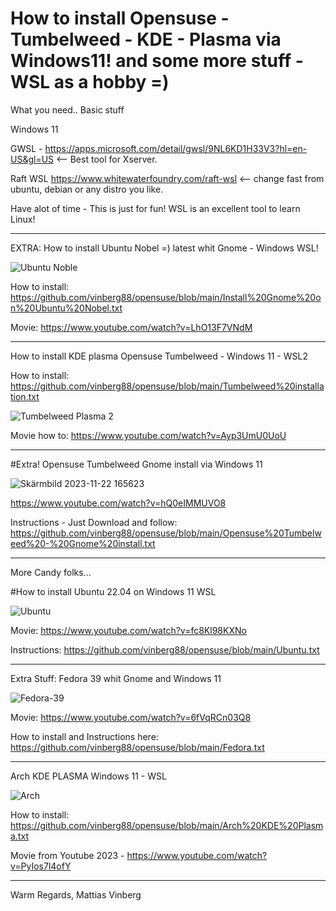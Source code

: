 # How to install Opensuse - Tumbelweed - KDE - Plasma via Windows11! and some more stuff - WSL as a hobby =) 

What you need.. Basic stuff

Windows 11

GWSL - https://apps.microsoft.com/detail/gwsl/9NL6KD1H33V3?hl=en-US&gl=US <-- Best tool for Xserver.

Raft WSL https://www.whitewaterfoundry.com/raft-wsl <-- change fast from ubuntu, debian or any distro you like.

Have alot of time - This is just for fun! WSL is an excellent tool to learn Linux!

----------------------------------------------

EXTRA: How to install Ubuntu Nobel =) latest whit Gnome - Windows WSL!

![Ubuntu Noble](https://github.com/vinberg88/opensuse/assets/94398623/c3902adc-c120-428f-b817-64ba45ad45d0)

How to install: https://github.com/vinberg88/opensuse/blob/main/Install%20Gnome%20on%20Ubuntu%20Nobel.txt

Movie: https://www.youtube.com/watch?v=LhO13F7VNdM

----------------------------------------------

How to install KDE plasma Opensuse Tumbelweed - Windows 11 - WSL2

How to install: https://github.com/vinberg88/opensuse/blob/main/Tumbelweed%20installation.txt

![Tumbelweed Plasma 2](https://github.com/vinberg88/opensuse/assets/94398623/280f0f6f-6083-4a28-bb6a-5b56b11d80dd)

Movie how to: https://www.youtube.com/watch?v=Ayp3UmU0UoU

----------------------------------------------

#Extra! Opensuse Tumbelweed Gnome install via Windows 11

![Skärmbild 2023-11-22 165623](https://github.com/vinberg88/opensuse/assets/94398623/5b5a5510-f01b-4016-b7b5-4ef999aaf4b3)

https://www.youtube.com/watch?v=hQ0eIMMUVO8

Instructions - Just Download and follow: https://github.com/vinberg88/opensuse/blob/main/Opensuse%20Tumbelweed%20-%20Gnome%20install.txt

----------------------------------------------

More Candy folks...

#How to install Ubuntu 22.04 on Windows 11 WSL

![Ubuntu](https://github.com/vinberg88/opensuse/assets/94398623/3e0a918d-944c-463b-9dbf-3f45b742bb7a)

Movie: https://www.youtube.com/watch?v=fc8Kl98KXNo

Instructions: https://github.com/vinberg88/opensuse/blob/main/Ubuntu.txt

----------------------------------------------

Extra Stuff: Fedora 39 whit Gnome and Windows 11

![Fedora-39](https://github.com/vinberg88/opensuse/assets/94398623/0b1f2e2e-b58e-4071-a87e-6b60ebc7ec8c)

Movie: https://www.youtube.com/watch?v=6fVqRCn03Q8

How to install and Instructions here: https://github.com/vinberg88/opensuse/blob/main/Fedora.txt

----------------------------------------------

Arch KDE PLASMA Windows 11 - WSL

![Arch](https://github.com/vinberg88/opensuse/assets/94398623/a6dc45a9-cca3-4388-aeab-fe181d821539)

How to install: https://github.com/vinberg88/opensuse/blob/main/Arch%20KDE%20Plasma.txt

Movie from Youtube 2023 - https://www.youtube.com/watch?v=PyIos7l4ofY

----------------------------------------------

Warm Regards,
Mattias Vinberg
